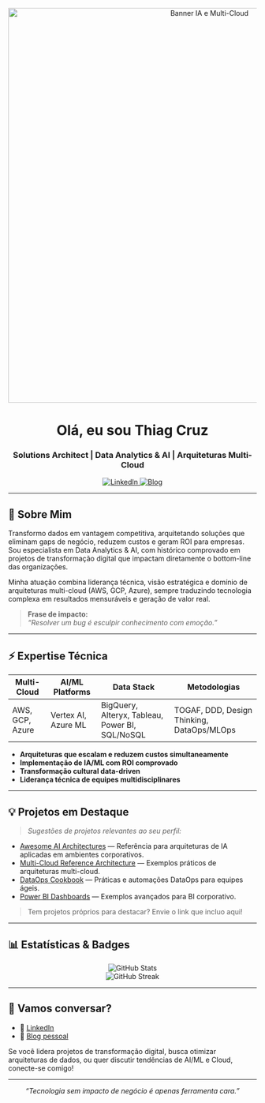 <!-- Banner elegante (sugestão com IA e Multi-cloud) -->
<p align="center">
  <img src="https://raw.githubusercontent.com/ad-thiago/ad-thiago-assets/main/banner-corporativo-ia-cloud.png" alt="Banner IA e Multi-Cloud" width="800"/>
</p>

<h1 align="center">Olá, eu sou Thiag Cruz</h1>
<h3 align="center">Solutions Architect | Data Analytics & AI | Arquiteturas Multi-Cloud</h3>

<p align="center">
  <a href="https://www.linkedin.com/in/duartcruz">
    <img src="https://img.shields.io/badge/LinkedIn-blue?logo=linkedin&logoColor=white&style=for-the-badge" alt="LinkedIn"/>
  </a>
  <a href="https://analisandodados.com">
    <img src="https://img.shields.io/badge/Blog-AnalisandoDados-1a73e8?style=for-the-badge" alt="Blog"/>
  </a>
</p>

---

## 🚀 Sobre Mim

Transformo dados em vantagem competitiva, arquitetando soluções que eliminam gaps de negócio, reduzem custos e geram ROI para empresas. Sou especialista em Data Analytics & AI, com histórico comprovado em projetos de transformação digital que impactam diretamente o bottom-line das organizações.

Minha atuação combina liderança técnica, visão estratégica e domínio de arquiteturas multi-cloud (AWS, GCP, Azure), sempre traduzindo tecnologia complexa em resultados mensuráveis e geração de valor real.

> **Frase de impacto:**  
> _“Resolver um bug é esculpir conhecimento com emoção.”_

---

## ⚡ Expertise Técnica

| Multi-Cloud | AI/ML Platforms | Data Stack | Metodologias |
|-------------|-----------------|------------|--------------|
| AWS, GCP, Azure | Vertex AI, Azure ML | BigQuery, Alteryx, Tableau, Power BI, SQL/NoSQL | TOGAF, DDD, Design Thinking, DataOps/MLOps |

- **Arquiteturas que escalam e reduzem custos simultaneamente**
- **Implementação de IA/ML com ROI comprovado**
- **Transformação cultural data-driven**
- **Liderança técnica de equipes multidisciplinares**

---

## 💡 Projetos em Destaque

> _Sugestões de projetos relevantes ao seu perfil:_

- [Awesome AI Architectures](https://github.com/onnx/onnx) — Referência para arquiteturas de IA aplicadas em ambientes corporativos.
- [Multi-Cloud Reference Architecture](https://github.com/aws-samples/aws-multi-cloud-reference-architecture) — Exemplos práticos de arquiteturas multi-cloud.
- [DataOps Cookbook](https://github.com/dataops-tk/dataops-cookbook) — Práticas e automações DataOps para equipes ágeis.
- [Power BI Dashboards](https://github.com/microsoft/powerbi-desktop-samples) — Exemplos avançados para BI corporativo.

> Tem projetos próprios para destacar? Envie o link que incluo aqui!

---

## 📊 Estatísticas & Badges

<p align="center">
  <img src="https://github-readme-stats.vercel.app/api?username=AD-Thiago&show_icons=true&theme=calm&hide=issues&count_private=true" alt="GitHub Stats"/>
  <br>
  <img src="https://github-readme-streak-stats.herokuapp.com/?user=AD-Thiago&theme=calm" alt="GitHub Streak"/>
</p>

---

## 🤝 Vamos conversar?

- 💼 [LinkedIn](https://www.linkedin.com/in/duartcruz)
- 📝 [Blog pessoal](https://analisandodados.com)

Se você lidera projetos de transformação digital, busca otimizar arquiteturas de dados, ou quer discutir tendências de AI/ML e Cloud, conecte-se comigo!

---

<p align="center"><i>“Tecnologia sem impacto de negócio é apenas ferramenta cara.”</i></p>

<!-- Banner sugerido para download ou personalização: https://raw.githubusercontent.com/ad-thiago/ad-thiago-assets/main/banner-corporativo-ia-cloud.png -->
